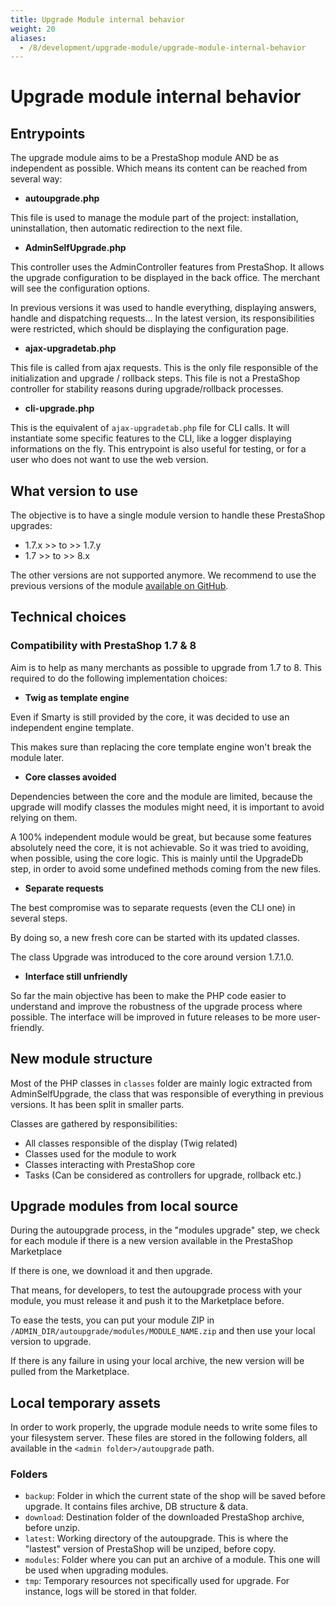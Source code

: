```yaml
---
title: Upgrade Module internal behavior
weight: 20
aliases:
  - /8/development/upgrade-module/upgrade-module-internal-behavior
---
```


# Upgrade module internal behavior

## Entrypoints

The upgrade module aims to be a PrestaShop module AND be as independent as possible. Which means its content can be reached from several way:

- **autoupgrade.php**

This file is used to manage the module part of the project: installation, uninstallation, then automatic redirection to the next file.

- **AdminSelfUpgrade.php**

This controller uses the AdminController features from PrestaShop. It allows the upgrade configuration to be displayed in the back office. The merchant will see the configuration options.

In previous versions it was used to handle everything, displaying answers, handle and dispatching requests... 
In the latest version, its responsibilities were restricted, which should be displaying the configuration page.

- **ajax-upgradetab.php**

This file is called from ajax requests. This is the only file responsible of the initialization and upgrade / rollback steps. This file is not a PrestaShop controller for stability reasons during upgrade/rollback processes.

- **cli-upgrade.php**

This is the equivalent of `ajax-upgradetab.php` file for CLI calls. It will instantiate some specific features to the CLI, like a logger displaying informations on the fly. This entrypoint is also useful for testing, or for a user who does not want to use the web version.

## What version to use

The objective is to have a single module version to handle these PrestaShop upgrades:

- 1.7.x >> to >> 1.7.y
- 1.7 >> to >> 8.x

The other versions are not supported anymore. We recommend to use the previous versions of the module [available on GitHub](https://github.com/PrestaShop/autoupgrade/releases/tag/v4.12.0).

## Technical choices

### Compatibility with PrestaShop 1.7 & 8

Aim is to help as many merchants as possible to upgrade from 1.7 to 8. This required to do the following implementation choices:

- **Twig as template engine**

Even if Smarty is still provided by the core, it was decided to use an independent engine template.

This makes sure than replacing the core template engine won't break the module later.

- **Core classes avoided**

Dependencies between the core and the module are limited, because the upgrade will modify classes the modules might need, it is important to avoid relying on them.

A 100% independent module would be great, but because some features absolutely need the core, it is not achievable. So it was tried to avoiding, when possible, using the core logic. This is mainly until the UpgradeDb step, in order to avoid some undefined methods coming from the new files.

- **Separate requests**

The best compromise was to separate requests (even the CLI one) in several steps.

By doing so, a new fresh core can be started with its updated classes.

The class Upgrade was introduced to the core around version 1.7.1.0.

- **Interface still unfriendly**

So far the main objective has been to make the PHP code easier to understand and improve the robustness of the upgrade process where possible. The interface will be improved in future releases to be more user-friendly.

## New module structure

Most of the PHP classes in `classes` folder are mainly logic extracted from AdminSelfUpgrade, the class that was responsible of everything in previous versions. It has been split in smaller parts.

Classes are gathered by responsibilities:

- All classes responsible of the display (Twig related)
- Classes used for the module to work
- Classes interacting with PrestaShop core
- Tasks (Can be considered as controllers for upgrade, rollback etc.)

## Upgrade modules from local source

During the autoupgrade process, in the "modules upgrade" step, we check for each module if there is a new version available in the PrestaShop Marketplace

If there is one, we download it and then upgrade.

That means, for developers, to test the autoupgrade process with your module, you must release it and push it to the Marketplace before.

To ease the tests, you can put your module ZIP in `/ADMIN_DIR/autoupgrade/modules/MODULE_NAME.zip` and then use your local version to upgrade.

If there is any failure in using your local archive, the new version will be pulled from the Marketplace.

## Local temporary assets

In order to work properly, the upgrade module needs to write some files to your filesystem server. These files are stored in the following folders, all available in the `<admin folder>/autoupgrade` path.

### Folders

- `backup`: Folder in which the current state of the shop will be saved before upgrade. It contains files archive, DB structure & data.
- `download`: Destination folder of the downloaded PrestaShop archive, before unzip.
- `latest`: Working directory of the autoupgrade. This is where the "lastest" version of PrestaShop will be unziped, before copy.
- `modules`: Folder where you can put an archive of a module. This one will be used when upgrading modules.
- `tmp`: Temporary resources not specifically used for upgrade. For instance, logs will be stored in that folder.
